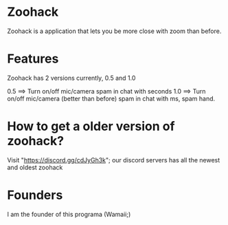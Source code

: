# Zoohack

Zoohack is a application that lets you be more close with zoom than before.

# Features

Zoohack has 2 versions currently, 0.5 and 1.0

0.5 ==> Turn on/off mic/camera spam in chat with seconds
1.0 ==> Turn on/off mic/camera (better than before) spam in chat with ms, spam hand.

# How to get a older version of zoohack?

Visit "https://discord.gg/cdJyGh3k"; our discord servers has all the newest and oldest zoohack

# Founders

I am the founder of this programa (Wamaii;) 
